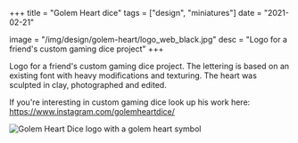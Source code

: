 +++
title = "Golem Heart dice"
tags = ["design", "miniatures"]
date = "2021-02-21"

image = "/img/design/golem-heart/logo_web_black.jpg"
desc = "Logo for a friend's custom gaming dice project"
+++

Logo for a friend's custom gaming dice project. The lettering is based on an existing font with heavy modifications and texturing. The heart was sculpted in clay, photographed and edited.

If you're interesting in custom gaming dice look up his work here: https://www.instagram.com/golemheartdice/

![Golem Heart Dice logo with a golem heart symbol](/img/design/golem-heart/logo_icon_web.jpg)
